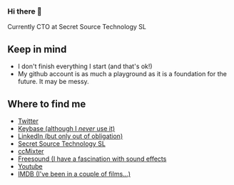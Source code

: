 ### Hi there 👋

Currently CTO at Secret Source Technology SL

## Keep in mind

- I don't finish everything I start (and that's ok!)
- My github account is as much a playground as it is a foundation for the future. It may be messy.

## Where to find me

- [Twitter](https://twitter.com/tedmasterweb)
- [Keybase (although I _never_ use it)](https://keybase.io/tedmasterweb)
- [LinkedIn (but only out of obligation)](https://www.linkedin.com/in/tedmasterweb/)
- [Secret Source Technology SL](https://www.secret-source.eu/team/ted/)
- [ccMixter](http://beta.ccmixter.org/people/tedmasterweb/playlists)
- [Freesound (I have a fascination with sound effects]()
- [Youtube](https://www.youtube.com/channel/UCR8QB8xhH5SNKQJBN2yB5dg)
- [IMDB (I've been in a couple of films…)](https://www.imdb.com/name/nm11052406/)
